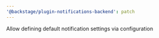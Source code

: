 ```yaml
---
'@backstage/plugin-notifications-backend': patch
---
```


Allow defining default notification settings via configuration
